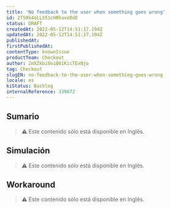 ```yaml
---
title: 'No feedback to the user when something goes wrong'
id: 2fS0k4oLLSS1cH8haveDdE
status: DRAFT
createdAt: 2022-05-12T14:51:17.194Z
updatedAt: 2022-05-12T14:51:17.194Z
publishedAt: 
firstPublishedAt: 
contentType: knownIssue
productTeam: Checkout
author: 2mXZkbi0oi061KicTExNjo
tag: Checkout
slugEN: no-feedback-to-the-user-when-something-goes-wrong
locale: es
kiStatus: Backlog
internalReference: 339072
---
```


## Sumario

>⚠️ Este contenido sólo está disponible en Inglês.

## Simulación

>⚠️ Este contenido sólo está disponible en Inglês.

## Workaround

>⚠️ Este contenido sólo está disponible en Inglês.

